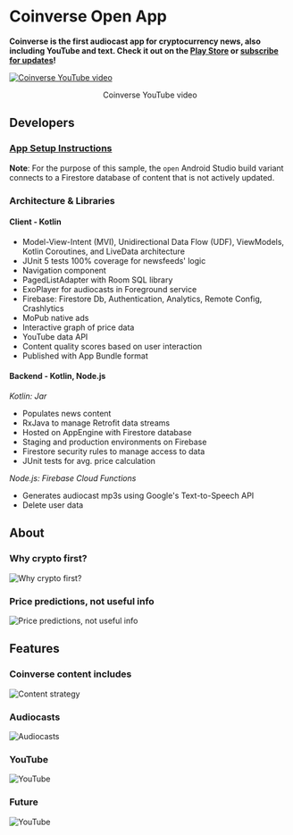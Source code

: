 # Coinverse Open App
**Coinverse is the first audiocast app for cryptocurrency news, also including YouTube and text. Check it out on the [Play Store](https://play.google.com/store/apps/details?id=app.coinverse) or [subscribe for updates](https://mailchi.mp/c6912adf3367/coinverse)!**

[![Coinverse YouTube video](https://carpecoin-media-211903.firebaseapp.com/youtube-preview.png)](https://youtu.be/haXPolAruoc)
<div align="center">Coinverse YouTube video</div>

## Developers
### [App Setup Instructions](https://medium.com/coinverse/coinverse-open-app-set-up-7a9fdbd1ba46)

**Note**: For the purpose of this sample, the `open` Android Studio build variant connects to a Firestore database of content that is not actively updated.   

### Architecture & Libraries
#### Client - Kotlin
- Model-View-Intent (MVI), Unidirectional Data Flow (UDF), ViewModels, Kotlin Coroutines, and LiveData architecture
- JUnit 5 tests 100% coverage for newsfeeds' logic
- Navigation component
- PagedListAdapter with Room SQL library
- ExoPlayer for audiocasts in Foreground service
- Firebase: Firestore Db, Authentication, Analytics, Remote Config, Crashlytics
- MoPub native ads
- Interactive graph of price data
- YouTube data API
- Content quality scores based on user interaction
- Published with App Bundle format

#### Backend - Kotlin, Node.js
_Kotlin: Jar_
- Populates news content
- RxJava to manage Retrofit data streams
- Hosted on AppEngine with Firestore database
- Staging and production environments on Firebase
- Firestore security rules to manage access to data
- JUnit tests for avg. price calculation

_Node.js: Firebase Cloud Functions_
- Generates audiocast mp3s using Google's Text-to-Speech API
- Delete user data

## About
### Why crypto first?
![Why crypto first?](https://carpecoin-media-211903.firebaseapp.com/why-crypto-first.png)
### Price predictions, not useful info
![Price predictions, not useful info](https://carpecoin-media-211903.firebaseapp.com/price-predictions.png)

## Features
### Coinverse content includes
![Content strategy](https://carpecoin-media-211903.firebaseapp.com/content-strategy.png)
### Audiocasts
![Audiocasts](https://carpecoin-media-211903.firebaseapp.com/audiocasts.png)
### YouTube
![YouTube](https://carpecoin-media-211903.firebaseapp.com/youtube.png)
### Future
![YouTube](https://carpecoin-media-211903.firebaseapp.com/future.png)
